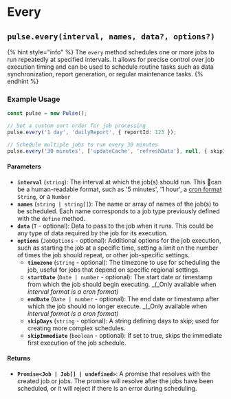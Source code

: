 # Every



## `pulse.every(interval, names, data?, options?)`

{% hint style="info" %}
The `every` method schedules one or more jobs to run repeatedly at specified intervals. It allows for precise control over job execution timing and can be used to schedule routine tasks such as data synchronization, report generation, or regular maintenance tasks.
{% endhint %}

### Example Usage

```typescript
const pulse = new Pulse();

// Set a custom sort order for job processing
pulse.every('1 day', 'dailyReport', { reportId: 123 });

// Schedule multiple jobs to run every 30 minutes
pulse.every('30 minutes', ['updateCache', 'refreshData'], null, { skipImmediate: true });
```



#### Parameters

* **`interval`** (`string`): The interval at which the job(s) should run. This can be a human-readable format, such as '5 minutes', '1 hour', a [cron format](https://www.npmjs.com/package/cron-parser) `String`, or a `Number`
* **`names`** (`string | string[]`): The name or array of names of the job(s) to be scheduled. Each name corresponds to a job type previously defined with the `define` method.
* **`data`** (`T` - optional): Data to pass to the job when it runs. This could be any type of data required by the job for its execution.
* **`options`** (`JobOptions` - optional): Additional options for the job execution, such as starting the job at a specific time, setting a limit on the number of times the job should repeat, or other job-specific settings.
  * **`timezone`** (`string` - optional): The timezone to use for scheduling the job, useful for jobs that depend on specific regional settings.
  * **`startDate`** (`Date | number` - optional): The start date or timestamp from which the job should begin executing. _(_Only available  when _interval format is a cron format)_
  * **`endDate`** (`Date | number` - optional): The end date or timestamp after which the job should no longer execute. _(_Only available  when _interval format is a cron format)_
  * **`skipDays`** (`string` - optional): A string defining days to skip; used for creating more complex schedules.
  * **`skipImmediate`** (`boolean` - optional): If set to true, skips the immediate first execution of the job schedule.

#### Returns

* **`Promise<Job | Job[] | undefined>`**: A promise that resolves with the created job or jobs. The promise will resolve after the jobs have been scheduled, or it will reject if there is an error during scheduling.



